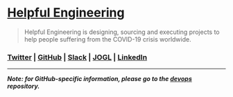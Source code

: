 # [Helpful Engineering](https://www.helpfulengineering.org)
> Helpful Engineering is designing, sourcing and executing projects to help people suffering from the COVID-19 crisis worldwide.

### [Twitter](https://twitter.com/helpfuleng) | [GitHub](https://github.com/helpfulengineering) | [Slack](https://www.helpfulengineering.org/slack) | [JOGL](https://app.jogl.io/project/121#about) | [LinkedIn](https://www.linkedin.com/company/helpful-engineering)

***

***Note: for GitHub-specific information, please go to the [devops](https://github.com/helpfulengineering/devops) repository.***

